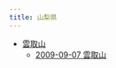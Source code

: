 ```yaml
---
title: 山梨県
---
```



- [雲取山](./雲取山/index.md)
    - [2009-09-07 雲取山](./../../../../d/2009/09/07/雲取山.md)




